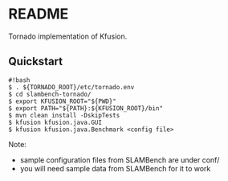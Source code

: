 # README #

Tornado implementation of Kfusion.

## Quickstart ##

```
#!bash
$ . ${TORNADO_ROOT}/etc/tornado.env
$ cd slambench-tornado/
$ export KFUSION_ROOT="${PWD}"
$ export PATH="${PATH}:${KFUSION_ROOT}/bin"
$ mvn clean install -DskipTests
$ kfusion kfusion.java.GUI
$ kfusion kfusion.java.Benchmark <config file>
```

Note: 
* sample configuration files from SLAMBench are under conf/
* you will need sample data from SLAMBench for it to work